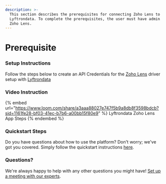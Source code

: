 ```yaml
---
description: >-
  This section describes the prerequisites for connecting Zoho Lens to
  Lyftrondata. To complete the prerequisites, the user must have admin access to
  Zoho Lens.
---
```


# Prerequisite

<mark style="color:blue;"></mark>

### Setup Instructions

Follow the steps below to create an API Credentials for the [Zoho Lens](https://www.lyftrondata.com/integration/commerce-analytics/zoho-lens/) driver setup with [Lyftrondata](https://www.lyftrondata.com)

### Video Instruction

{% embed url="https://www.loom.com/share/a3aaa88027e747f5b9a8db8f3598bdcb?sid=1161fe28-bf03-41ec-b7b6-a00bb15f80e9" %}
Lyftrondata Zoho Lens App Steps
{% endembed %}

### Quickstart Steps

Do you have questions about how to use the platform? Don't worry; we've got you covered. Simply follow the quickstart instructions [here](README.md).

### Questions? <a href="#questions" id="questions"></a>

We're always happy to help with any other questions you might have! [Set up a meeting with our experts](https://www.lyftrondata.com/book-a-meeting/).

